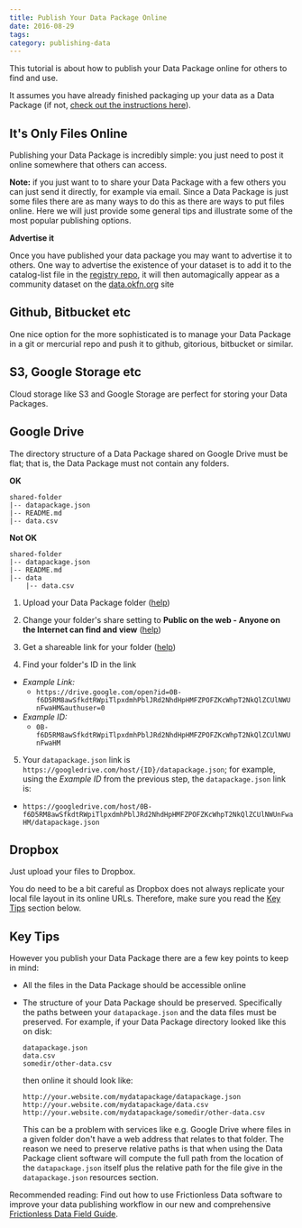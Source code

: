 ```yaml
---
title: Publish Your Data Package Online
date: 2016-08-29
tags:
category: publishing-data
---
```


This tutorial is about how to publish your Data Package online for others to find and use.

It assumes you have already finished packaging up your data as a Data Package (if not, [check out the instructions here](/blog/2018/07/16/publish-data-as-data-packages/)).

## It's Only Files Online

Publishing your Data Package is incredibly simple: you just need to post it online somewhere that others can access.

**Note:** if you just want to to share your Data Package with a few others you can just send it directly, for example via email. Since a Data Package is just some files there are as many ways to do this as there are ways to put files online. Here we will just provide some general tips and illustrate some of the most popular publishing options.

**Advertise it**

Once you have published your data package you may want to advertise it to others. One way to advertise the existence of your dataset is to add it to the catalog-list file in the [registry repo](https://github.com/datasets/registry/), it will then automagically appear as a community dataset on the [data.okfn.org](http://data.okfn.org/data) site

## Github, Bitbucket etc

One nice option for the more sophisticated is to manage your Data Package in a git or mercurial repo and push it to github, gitorious, bitbucket or similar.

## S3, Google Storage etc

Cloud storage like S3 and Google Storage are perfect for storing your Data Packages.

## Google Drive

The directory structure of a Data Package shared on Google Drive must be flat; that is, the Data Package must not contain any folders.

**OK**
```
shared-folder
|-- datapackage.json
|-- README.md
|-- data.csv
```

**Not OK**
```
shared-folder
|-- datapackage.json
|-- README.md
|-- data
    |-- data.csv
```

1. Upload your Data Package folder ([help][google-drive-upload])

2. Change your folder's share setting to **Public on the web - Anyone on the Internet can find and view** ([help][google-drive-share-settings])

3. Get a shareable link for your folder ([help][google-drive-share])

4. Find your folder's ID in the link
  * *Example Link:*
    * ```https://drive.google.com/open?id=0B-f6D5RM8awSfkdtRWpiTlpxdmhPblJRd2NhdHpHMFZPOFZKcWhpT2NkQlZCUlNWUnFwaHM&authuser=0```
  * *Example ID:*
    * ```0B-f6D5RM8awSfkdtRWpiTlpxdmhPblJRd2NhdHpHMFZPOFZKcWhpT2NkQlZCUlNWUnFwaHM```

5. Your ```datapackage.json``` link is ```https://googledrive.com/host/{ID}/datapackage.json```; for example, using the *Example ID* from the previous step, the ```datapackage.json``` link is:
  * ```https://googledrive.com/host/0B-f6D5RM8awSfkdtRWpiTlpxdmhPblJRd2NhdHpHMFZPOFZKcWhpT2NkQlZCUlNWUnFwaHM/datapackage.json```

[google-drive-upload]: https://support.google.com/drive/answer/2424368
[google-drive-share-settings]: https://support.google.com/drive/answer/2494886
[google-drive-share]: https://support.google.com/drive/answer/2494822

## Dropbox

Just upload your files to Dropbox.

You do need to be a bit careful as Dropbox does not always replicate your local file layout in its online URLs. Therefore, make sure you read the [Key Tips](#key-tips) section below.

## Key Tips

However you publish your Data Package there are a few key points to keep in
mind:

* All the files in the Data Package should be accessible online
* The structure of your Data Package should be preserved. Specifically the paths between your `datapackage.json` and the data files must be preserved. For example, if your Data Package directory looked like this on disk:

      datapackage.json
      data.csv
      somedir/other-data.csv

  then online it should look like:

      http://your.website.com/mydatapackage/datapackage.json
      http://your.website.com/mydatapackage/data.csv
      http://your.website.com/mydatapackage/somedir/other-data.csv

  This can be a problem with services like e.g. Google Drive where files in a given folder don't have a web address that relates to that folder. The reason we need to preserve relative paths is that when using the Data Package client software will compute the full path from the location of the `datapackage.json` itself plus the relative path for the file give in the `datapackage.json` resources section.

Recommended reading: Find out how to use Frictionless Data software to improve your data publishing workflow in our new and comprehensive [Frictionless Data Field Guide][field-guide].

[field-guide]: /data-package
